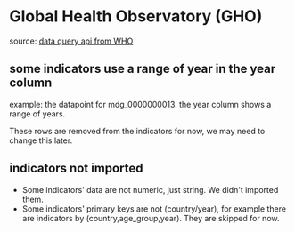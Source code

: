 # Global Health Observatory (GHO)

source: [data query api from WHO](http://apps.who.int/gho/data/node.resources.api?lang=en)


## some indicators use a range of year in the year column

example: the datapoint for mdg_0000000013. the year column shows a
range of years.

These rows are removed from the indicators for now, we may need to
change this later.


## indicators not imported

- Some indicators' data are not numeric, just string. We didn't
  imported them.
- Some indicators' primary keys are not (country/year), for example
  there are indicators by (country,age_group,year). They are skipped
  for now.
